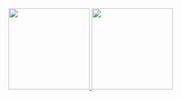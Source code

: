 <div>
<a href="https://github.com/GuiGodooi">
<img height="160em" src="https://github-readme-stats.vercel.app/api?username=GuiGodooi&show_icons=true&theme=dracula&include_all_commits=true&count_private=true"/>
<img height="160em" src="https://github-readme-stats.vercel.app/api/top-langs/?username=GuiGodooi&layout=compact&langs_count=16&theme=dracula"/>
</div>
